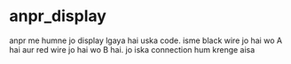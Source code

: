 # anpr_display
anpr me humne jo display lgaya hai uska code. isme black wire jo hai wo A hai aur red wire jo hai wo B hai. jo iska connection hum krenge aisa
